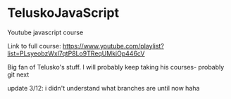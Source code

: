 # TeluskoJavaScript
Youtube javascript course

Link to full course: https://www.youtube.com/playlist?list=PLsyeobzWxl7qtP8Lo9TReqUMkiOp446cV

Big fan of Telusko's stuff. I will probably keep taking his courses- probably git next

update 3/12: i didn't understand what branches are until now haha
